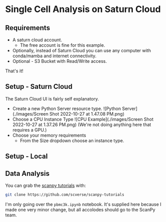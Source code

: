 # Single Cell Analysis on Saturn Cloud

## Requirements

* A saturn cloud account. 
    * The free account is fine for this example.
* Optionally, instead of Saturn Cloud you can use any computer with conda/mamba and internet connectivity.
* Optional - S3 Bucket with Read/Write access.

That's it!

## Setup - Saturn Cloud

The Saturn Cloud UI is fairly self explanatory. 

* Create a new Python Server resource type.
![Python Server](./images/Screen Shot 2022-10-27 at 1.47.08 PM.png)
* Choose a CPU Instance Type
 ![CPU Example](./images/Screen Shot 2022-10-27 at 1.37.26 PM.png)
   (We're not doing anything here that requires a GPU.)
* Choose your memory requirements
  * From the Size dropdown choose an instance type.


## Setup - Local

## Data Analysis

You can grab the [scanpy tutorials](https://github.com/scverse/scanpy-tutorials) with:

```bash
git clone https://github.com/scverse/scanpy-tutorials
```

I'm only going over the `pbmc3k.ipynb` notebook. It's supplied here because I made one very minor change, but all accolodes should go to the ScanPy team.
